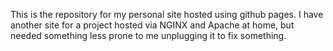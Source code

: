  This is the repository for my personal site hosted using github pages. I have another site for a project hosted via NGINX and Apache at home, but needed something less prone to me unplugging it to fix something.
